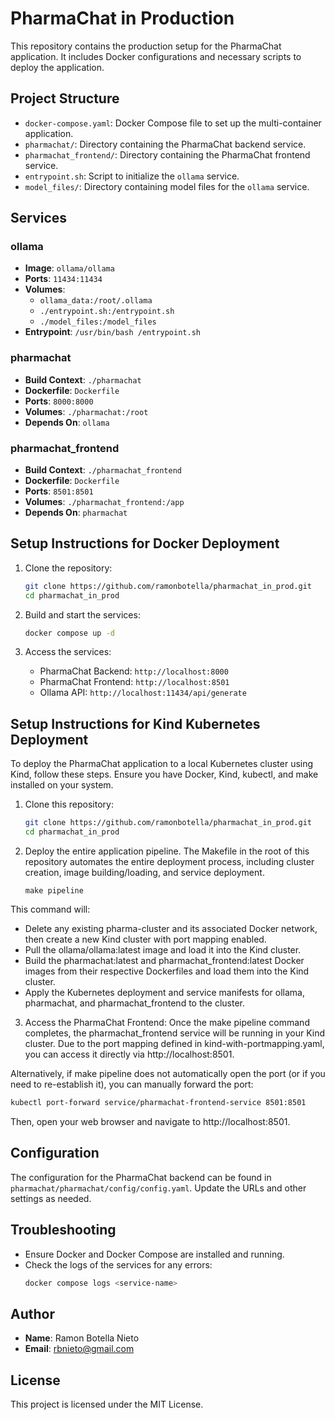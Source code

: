 # PharmaChat in Production

This repository contains the production setup for the PharmaChat application. It includes Docker configurations and necessary scripts to deploy the application.

## Project Structure

- `docker-compose.yaml`: Docker Compose file to set up the multi-container application.
- `pharmachat/`: Directory containing the PharmaChat backend service.
- `pharmachat_frontend/`: Directory containing the PharmaChat frontend service.
- `entrypoint.sh`: Script to initialize the `ollama` service.
- `model_files/`: Directory containing model files for the `ollama` service.

## Services

### ollama

- **Image**: `ollama/ollama`
- **Ports**: `11434:11434`
- **Volumes**:
  - `ollama_data:/root/.ollama`
  - `./entrypoint.sh:/entrypoint.sh`
  - `./model_files:/model_files`
- **Entrypoint**: `/usr/bin/bash /entrypoint.sh`

### pharmachat

- **Build Context**: `./pharmachat`
- **Dockerfile**: `Dockerfile`
- **Ports**: `8000:8000`
- **Volumes**: `./pharmachat:/root`
- **Depends On**: `ollama`

### pharmachat_frontend

- **Build Context**: `./pharmachat_frontend`
- **Dockerfile**: `Dockerfile`
- **Ports**: `8501:8501`
- **Volumes**: `./pharmachat_frontend:/app`
- **Depends On**: `pharmachat`

## Setup Instructions for Docker Deployment

1. Clone the repository:
    ```sh
    git clone https://github.com/ramonbotella/pharmachat_in_prod.git
    cd pharmachat_in_prod
    ```

2. Build and start the services:
    ```sh
    docker compose up -d
    ```

3. Access the services:
    - PharmaChat Backend: `http://localhost:8000`
    - PharmaChat Frontend: `http://localhost:8501`
    - Ollama API: `http://localhost:11434/api/generate`

## Setup Instructions for Kind Kubernetes Deployment
To deploy the PharmaChat application to a local Kubernetes cluster using Kind, follow these steps. Ensure you have Docker, Kind, kubectl, and make installed on your system.

1. Clone this repository:
    ```sh
    git clone https://github.com/ramonbotella/pharmachat_in_prod.git
    cd pharmachat_in_prod
    ```

2. Deploy the entire application pipeline. The Makefile in the root of this repository automates the entire deployment process, including cluster creation, image building/loading, and service deployment.
    ```
    make pipeline
    ```
This command will:
- Delete any existing pharma-cluster and its associated Docker network, then create a new Kind cluster with port mapping enabled.
- Pull the ollama/ollama:latest image and load it into the Kind cluster.
- Build the pharmachat:latest and pharmachat_frontend:latest Docker images from their respective Dockerfiles and load them into the Kind cluster.
- Apply the Kubernetes deployment and service manifests for ollama, pharmachat, and pharmachat_frontend to the cluster.

3. Access the PharmaChat Frontend:
Once the make pipeline command completes, the pharmachat_frontend service will be running in your Kind cluster. Due to the port mapping defined in kind-with-portmapping.yaml, you can access it directly via http://localhost:8501.

Alternatively, if make pipeline does not automatically open the port (or if you need to re-establish it), you can manually forward the port:

```sh
kubectl port-forward service/pharmachat-frontend-service 8501:8501
```

Then, open your web browser and navigate to http://localhost:8501.

## Configuration

The configuration for the PharmaChat backend can be found in `pharmachat/pharmachat/config/config.yaml`. Update the URLs and other settings as needed.

## Troubleshooting

- Ensure Docker and Docker Compose are installed and running.
- Check the logs of the services for any errors:
    ```sh
    docker compose logs <service-name>
    ```
## Author

- **Name**: Ramon Botella Nieto
- **Email**: rbnieto@gmail.com

## License

This project is licensed under the MIT License.